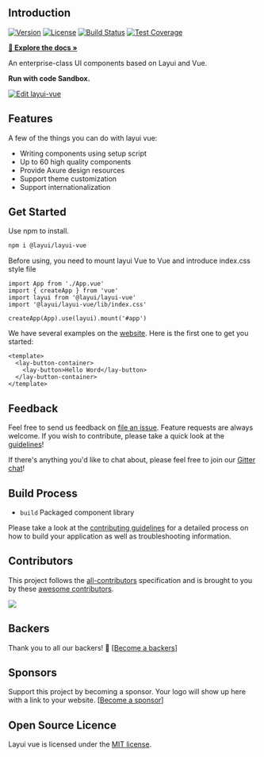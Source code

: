 ## Introduction

<p>  
  <a href="https://www.npmjs.com/package/@layui/layui-vue"><img src="https://img.shields.io/npm/v/@layui/layui-vue.svg?sanitize=true" alt="Version"></a>
  <a href="https://www.npmjs.com/package/@layui/layui-vue"><img src="https://img.shields.io/npm/l/@layui/layui-vue.svg?sanitize=true" alt="License"></a>
  <a href="https://travis-ci.org/sentsin/layui"><img alt="Build Status" src="https://img.shields.io/travis/sentsin/layui/master.svg"></a>
  <a href="https://coveralls.io/r/sentsin/layui?branch=master"><img alt="Test Coverage" src="https://img.shields.io/coveralls/sentsin/layui/master.svg"></a>
</p>  

**[🔶 Explore the docs »](http://layui-vue.pearadmin.com)**

An enterprise-class UI components based on Layui and Vue.

**Run with code Sandbox.**

[![Edit layui-vue](https://codesandbox.io/static/img/play-codesandbox.svg)](https://codesandbox.io/s/11mvy)

## Features

A few of the things you can do with layui vue:

* Writing components using setup script
* Up to 60 high quality components
* Provide Axure design resources
* Support theme customization
* Support internationalization

## Get Started

Use npm to install.

```bash
npm i @layui/layui-vue
```
Before using, you need to mount layui Vue to Vue and introduce index.css style file

```
import App from './App.vue'
import { createApp } from 'vue'
import layui from '@layui/layui-vue'
import '@layui/layui-vue/lib/index.css'

createApp(App).use(layui).mount('#app')
```

We have several examples on the [website](http://layui-vue.pearadmin.com). Here is the first one to get you started:

```
<template>
  <lay-button-container>
    <lay-button>Hello Word</lay-button>
  </lay-button-container>
</template>
```

## Feedback

Feel free to send us feedback on [file an issue](https://github.com/layui-vue/layui-vue/issues/new). Feature requests are always welcome. If you wish to contribute, please take a quick look at the [guidelines](./CONTRIBUTING.md)!

If there's anything you'd like to chat about, please feel free to join our [Gitter chat](https://gitter.im/layui-vue/community)!

## Build Process

- `build` Packaged component library

Please take a look at the [contributing guidelines](./CONTRIBUTING.md) for a detailed process on how to build your application as well as troubleshooting information.

## Contributors

This project follows the [all-contributors](https://github.com/layui-vue/layui-vue/graphs/contributors) specification and is brought to you by these [awesome contributors](https://github.com/layui-vue/layui-vue/graphs/contributors).

<a href="https://github.com/layui-vue/layui-vue/graphs/contributors">
  <img src="https://contrib.rocks/image?repo=layui-vue/layui-vue" />
</a>

## Backers 

Thank you to all our backers! 🙏 [[Become a backers](https://opencollective.com/layui-vue#backer)]

## Sponsors 

Support this project by becoming a sponsor. Your logo will show up here with a link to your website. [[Become a sponsor](https://opencollective.com/layui-vue#sponsor)]

## Open Source Licence

Layui vue is licensed under the [MIT license](https://opensource.org/licenses/MIT).
